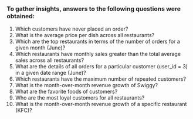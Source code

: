 ### To gather insights, answers to the following questions were obtained:

1. Which customers have never placed an order?
2. What is the average price per dish across all restaurants?
3. Which are the top restaurants in terms of the number of orders for a given month (June)?
4. Which restaurants have monthly sales greater than the total average sales across all restaurants?
5. What are the details of all orders for a particular customer (user_id = 3) in a given date range (June)?
6. Which restaurants have the maximum number of repeated customers?
7. What is the month-over-month revenue growth of Swiggy?
8. What are the favorite foods of customers?
9. Who are the most loyal customers for all restaurants?
10. What is the month-over-month revenue growth of a specific restaurant (KFC)?
